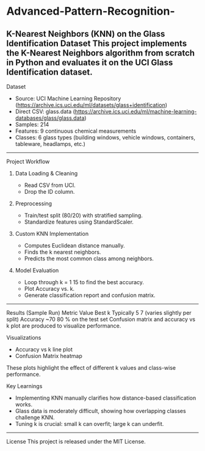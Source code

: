 # Advanced-Pattern-Recognition-

K-Nearest Neighbors (KNN) on the Glass Identification Dataset
This project implements the K-Nearest Neighbors algorithm from scratch in Python and evaluates it on the UCI Glass Identification dataset.
---
Dataset
- Source: UCI Machine Learning Repository (https://archive.ics.uci.edu/ml/datasets/glass+identification)
- Direct CSV: glass.data (https://archive.ics.uci.edu/ml/machine-learning-databases/glass/glass.data)
- Samples: 214
- Features: 9 continuous chemical measurements
- Classes: 6 glass types (building windows, vehicle windows, containers, tableware, headlamps, etc.)
---
Project Workflow
1. Data Loading & Cleaning
   - Read CSV from UCI.
   - Drop the ID column.

2. Preprocessing
   - Train/test split (80/20) with stratified sampling.
   - Standardize features using StandardScaler.

3. Custom KNN Implementation
   - Computes Euclidean distance manually.
   - Finds the k nearest neighbors.
   - Predicts the most common class among neighbors.


4. Model Evaluation
   - Loop through k = 1 15 to find the best accuracy.
   - Plot Accuracy vs. k.
   - Generate classification report and confusion matrix.
---
Results (Sample Run)
Metric
Value
Best k
Typically 5 7 (varies slightly per split)
Accuracy
~70 80 % on the test set
Confusion matrix and accuracy vs k plot are produced to visualize performance.

Visualizations
- Accuracy vs k line plot
- Confusion Matrix heatmap

These plots highlight the effect of different k values and class-wise performance.


Key Learnings
- Implementing KNN manually clarifies how distance-based classification works.
- Glass data is moderately difficult, showing how overlapping classes challenge KNN.
- Tuning k is crucial: small k can overfit; large k can underfit.
---
License
This project is released under the MIT License.
